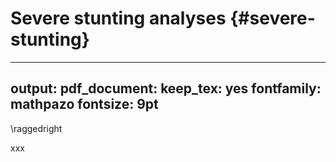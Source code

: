 # Severe stunting analyses {#severe-stunting}

---
output:
  pdf_document:
    keep_tex: yes
fontfamily: mathpazo
fontsize: 9pt
---

\raggedright

xxx







